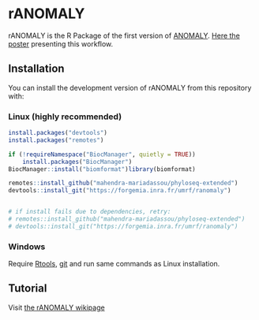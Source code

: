 
<!-- README.md is generated from README.Rmd. Please edit that file -->

# rANOMALY

<!-- badges: start -->

<!-- [![Lifecycle: experimental](https://img.shields.io/badge/lifecycle-experimental-orange.svg)](https://www.tidyverse.org/lifecycle/#experimental) -->

<!-- badges: end -->

rANOMALY is the R Package of the first version of
[ANOMALY](https://forgemia.inra.fr/umrf/anomaly). [Here the
poster](https://prodinra.inra.fr/ft?id=%7BE7948F41-44A8-4F76-898D-92DDE09E40B9%7D&original=true)
presenting this workflow.

## Installation

You can install the development version of rANOMALY from this repository
with:

### Linux (highly recommended)

``` r
install.packages("devtools")
install.packages("remotes")

if (!requireNamespace("BiocManager", quietly = TRUE))
    install.packages("BiocManager")
BiocManager::install("biomformat")library(biomformat)

remotes::install_github("mahendra-mariadassou/phyloseq-extended")
devtools::install_git("https://forgemia.inra.fr/umrf/ranomaly")


# if install fails due to dependencies, retry: 
# remotes::install_github("mahendra-mariadassou/phyloseq-extended")
# devtools::install_git("https://forgemia.inra.fr/umrf/ranomaly")
```

### Windows

Require [Rtools](https://cran.r-project.org/bin/windows/Rtools/),
[git](https://git-scm.com/download/win) and run same commands as Linux
installation.

## Tutorial 

Visit [the rANOMALY wikipage](https://forgemia.inra.fr/umrf/ranomaly/-/wikis/rANOMALY-wiki)

